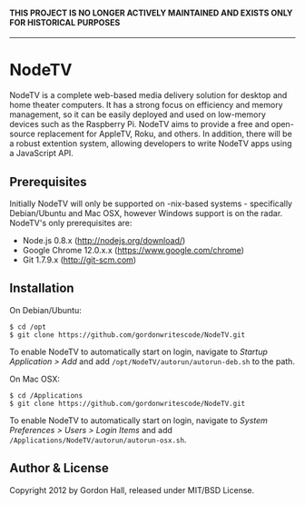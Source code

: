 #### THIS PROJECT IS NO LONGER ACTIVELY MAINTAINED AND EXISTS ONLY FOR HISTORICAL PURPOSES

---

NodeTV
======

NodeTV is a complete web-based media delivery solution for desktop and home theater computers. It has a strong focus on efficiency and memory 
management, so it can be easily deployed and used on low-memory devices such as the Raspberry Pi. NodeTV aims to provide a free and open-source 
replacement for AppleTV, Roku, and others. In addition, there will be a robust extention system, allowing developers to write NodeTV apps using 
a JavaScript API. 

## Prerequisites

Initially NodeTV will only be supported on -nix-based systems - specifically Debian/Ubuntu and Mac OSX, however Windows support is on the radar. 
NodeTV's only prerequisites are:

* Node.js 0.8.x (<http://nodejs.org/download/>)
* Google Chrome 12.0.x.x (<https://www.google.com/chrome>)
* Git 1.7.9.x (<http://git-scm.com>)

## Installation

On Debian/Ubuntu:

	$ cd /opt
	$ git clone https://github.com/gordonwritescode/NodeTV.git
	
To enable NodeTV to automatically start on login, navigate to *Startup Application > Add* and add `/opt/NodeTV/autorun/autorun-deb.sh` to the path.

On Mac OSX:

	$ cd /Applications
	$ git clone https://github.com/gordonwritescode/NodeTV.git
	
To enable NodeTV to automatically start on login, navigate to *System Preferences > Users > Login Items* and add `/Applications/NodeTV/autorun/autorun-osx.sh`.

## Author & License
Copyright 2012 by Gordon Hall, released under MIT/BSD License.